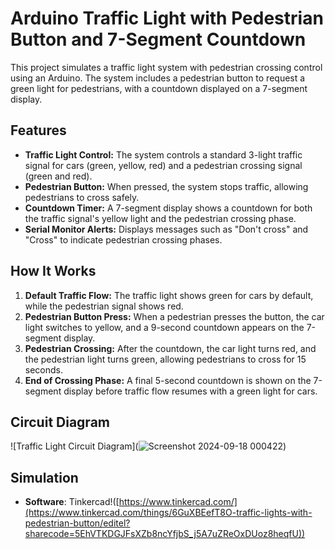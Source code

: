 # Arduino Traffic Light with Pedestrian Button and 7-Segment Countdown

This project simulates a traffic light system with pedestrian crossing control using an Arduino. The system includes a pedestrian button to request a green light for pedestrians, with a countdown displayed on a 7-segment display.


## Features
- **Traffic Light Control:** The system controls a standard 3-light traffic signal for cars (green, yellow, red) and a pedestrian crossing signal (green and red).
- **Pedestrian Button:** When pressed, the system stops traffic, allowing pedestrians to cross safely.
- **Countdown Timer:** A 7-segment display shows a countdown for both the traffic signal's yellow light and the pedestrian crossing phase.
- **Serial Monitor Alerts:** Displays messages such as "Don't cross" and "Cross" to indicate pedestrian crossing phases.

## How It Works
1. **Default Traffic Flow:** The traffic light shows green for cars by default, while the pedestrian signal shows red.
2. **Pedestrian Button Press:** When a pedestrian presses the button, the car light switches to yellow, and a 9-second countdown appears on the 7-segment display.
3. **Pedestrian Crossing:** After the countdown, the car light turns red, and the pedestrian light turns green, allowing pedestrians to cross for 15 seconds.
4. **End of Crossing Phase:** A final 5-second countdown is shown on the 7-segment display before traffic flow resumes with a green light for cars.

## Circuit Diagram

![Traffic Light Circuit Diagram](![Screenshot 2024-09-18 000422](https://github.com/user-attachments/assets/f58a0ab6-cdef-4a61-93f5-971469253771))


## Simulation

- **Software**: Tinkercad!([https://www.tinkercad.com/](https://www.tinkercad.com/things/6GuXBEefT8O-traffic-lights-with-pedestrian-button/editel?sharecode=5EhVTKDGJFsXZb8ncYfjbS_j5A7uZReOxDUoz8heqfU)) 

